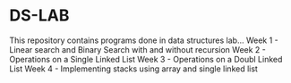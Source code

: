 # DS-LAB
This repository contains programs done in data structures lab...
Week 1 - Linear search and Binary Search with and without recursion
Week 2 - Operations on a Single Linked List
Week 3 - Operations on a Doubl Linked List
Week 4 - Implementing stacks using array and single linked list
